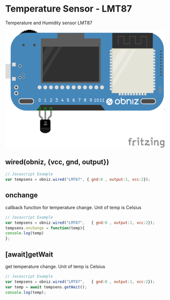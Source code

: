 # Temperature Sensor - LMT87
Temperature and Humidity sensor LMT87




![photo of AnalogTempratureSensor](./wired.png)




## wired(obniz, {vcc, gnd, output})
```javascript
// Javascript Example
var tempsens = obniz.wired("LMT87", { gnd:0 , output:1, vcc:2});
```

## onchange
callback function for temperature change.
Unit of temp is Celsius

```javascript
// Javascript Example
var tempsens = obniz.wired("LMT87",   { gnd:0 , output:1, vcc:2});
tempsens.onchange = function(temp){
console.log(temp)
};
```

## [await]getWait
get temperature change.
Unit of temp is Celsius

```javascript
// Javascript Example
var tempsens = obniz.wired("LMT87",   { gnd:0 , output:1, vcc:2});
var temp = await tempsens.getWait();
console.log(temp);
```
 

